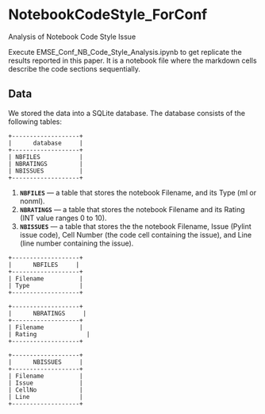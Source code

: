 # NotebookCodeStyle_ForConf
Analysis of Notebook Code Style Issue 

Execute EMSE_Conf_NB_Code_Style_Analysis.ipynb to get replicate the results reported in this paper. It is a notebook file where the markdown cells describe the code sections sequentially. 

## Data
We stored the data into a SQLite database. The database consists of the following tables:
```
+-------------------+
|      database     |
+-------------------+
| NBFILES           |
| NBRATINGS         |
| NBISSUES          |
+-------------------+
```
1. **`NBFILES`** — a table that stores the notebook Filename, and its Type (ml or nonml).
2. **`NBRATINGS`**  — a table that stores the notebook Filename and its Rating (INT value ranges 0 to 10).
3. **`NBISSUES`**  — a table that stores the the notebook Filename, Issue (Pylint issue code), Cell Number (the code cell containing the issue), and Line (line number containing the issue).
```
+-------------------+	
|      NBFILES     |	
+-------------------+	
| Filename          |	
| Type              |	
+-------------------+	
```
```
+-------------------+	
|      NBRATINGS     |	
+-------------------+	
| Filename          |	
| Rating              |	
+-------------------+	
```
```
+-------------------+	
|      NBISSUES     |	
+-------------------+	
| Filename          |	
| Issue             |	
| CellNo            |	
| Line              |	
+-------------------+	
```

